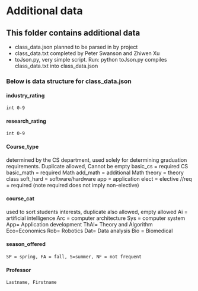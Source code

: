 # Additional data

## This folder contains additional data
-	class_data.json planned to be parsed in by project
-	class_data.txt
completed by Peter Swanson and Zhiwen Xu
-	toJson.py, very simple script. Run: python toJson.py
compiles class_data.txt into class_data.json
### Below is data structure for class_data.json
#### industry_rating
	int 0-9 
#### research_rating
	int 0-9 
#### Course_type 
determined by the CS department, used solely for determining graduation requirements. Duplicate allowed,
Cannot be empty
	basic_cs = required CS
	basic_math = required Math 
	add_math = additional Math
	theory = theory class
	soft_hard = software/hardware
	app = application
	elect = elective 
//req = required (note required does not imply non-elective)
#### course_cat
used to sort students interests, duplicate also allowed, empty allowed
	Ai = artificial intelligence
	Arc = computer architecture
	Sys = computer system
	App= Application development
	ThAl= Theory and Algorithm
	Eco=Economics
	Rob= Robotics
	Dat= Data analysis
	Bio = Biomedical

#### season_offered
	SP = spring, FA = fall, S=summer, NF = not frequent
#### Professor 
	Lastname, Firstname
